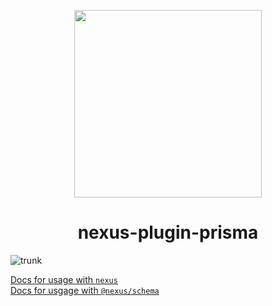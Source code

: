 <p align="center">
  <img src="https://i.imgur.com/8qvElTM.png" width="300" align="center" />
  <h1 align="center">nexus-plugin-prisma</h1>
</p>

![trunk](https://github.com/graphql-nexus/nexus-plugin-prisma/workflows/trunk/badge.svg)

[Docs for usage with `nexus`](https://www.nexusjs.org/#/plugins/prisma)  
[Docs for usgage with `@nexus/schema`](https://nexusjs.org/#/components/schema/plugins/prisma)
